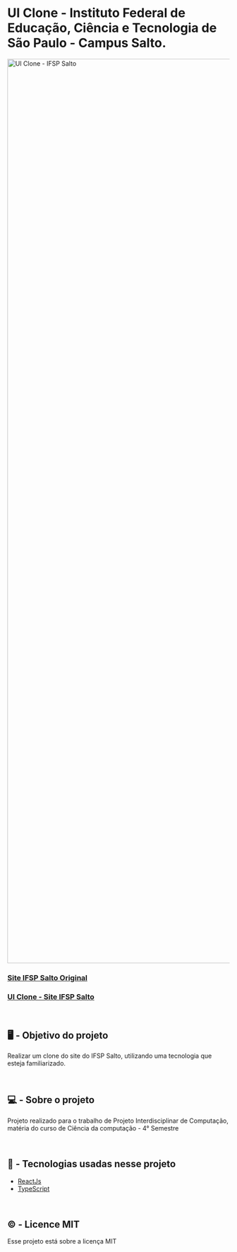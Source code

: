 # UI Clone - Instituto Federal de Educação, Ciência e Tecnologia de São Paulo - Campus Salto. 

<a data-flickr-embed="true" href="https://www.flickr.com/photos/190690980@N06/51767417344/in/dateposted-public/" title="UI Clone - IFSP Salto"><img src="https://live.staticflickr.com/65535/51767417344_9a816cf7b6_k.jpg" width="1219" height="2048" alt="UI Clone - IFSP Salto"></a>

### [Site IFSP Salto Original](https://slt.ifsp.edu.br/)

### [UI Clone - Site IFSP Salto](https://b8849772.uiclone-ifsp-salto.pages.dev/)

<br/>

## 🖥️ - Objetivo do projeto 
Realizar um clone do site do IFSP Salto, utilizando uma tecnologia que esteja 
familiarizado.

<br/>

## 💻 - Sobre o projeto 
Projeto realizado para o trabalho de Projeto Interdisciplinar de Computação, matéria
do curso de Ciência da computação - 4° Semestre

<br/>

## 💾 - Tecnologias usadas nesse projeto 
- [ReactJs](https://pt-br.reactjs.org/)
- [TypeScript](https://www.typescriptlang.org/)

<br/>

## ©️ - Licence MIT  
Esse projeto está sobre a licença MIT

